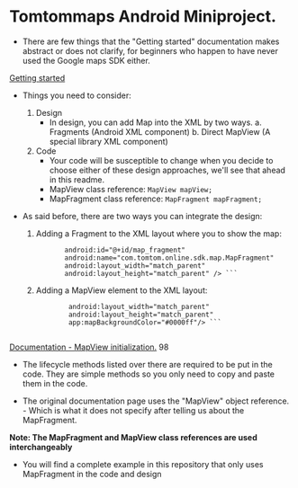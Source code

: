 # Tomtommaps Android Miniproject.
- There are few things that the "Getting started" documentation makes abstract or does not clarify, for beginners who happen to have never used the Google maps SDK either.

[Getting started](https://developer.tomtom.com/maps-android-sdk/map-initialization)

- Things you need to consider:
    1. Design
        - In design, you can add Map into the XML by two ways. 
        a. Fragments (Android XML component)
        b. Direct MapView (A special library XML component)
    2. Code
        - Your code will be susceptible to change when you decide to choose either of these design approaches, we'll see that 
            ahead in this readme.
        - MapView class reference:
            ` MapView mapView; `
        - MapFragment class reference:
            ` MapFragment mapFragment; `
        
- As said before, there are two ways you can integrate the design:

    1. Adding a Fragment to the XML layout where you to show the map:

         ``` <fragment  
                android:id="@+id/map_fragment" 
                android:name="com.tomtom.online.sdk.map.MapFragment"  
                android:layout_width="match_parent"  
                android:layout_height="match_parent" /> ```

    2. Adding a MapView element to the XML layout:

        ``` <com.tomtom.online.sdk.map.MapView  
                android:layout_width="match_parent"  
                android:layout_height="match_parent"  
                app:mapBackgroundColor="#0000ff"/> ```


[Documentation - MapView initialization.](https://developer.tomtom.com/maps-sdk-android/documentation#mapview-initialization)
98
- The lifecycle methods listed over there are required to be put in the code. They are simple methods so you only need to copy and paste them in the code.

- The original documentation page uses the "MapView" object reference. - Which is what it does not specify after telling us about the MapFragment.

**Note: The MapFragment and MapView class references are used interchangeably**

- You will find a complete example in this repository that only uses MapFragment in the code and design